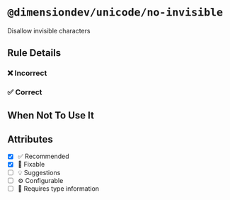 <!-- begin title -->

# `@dimensiondev/unicode/no-invisible`

Disallow invisible characters

<!-- end title -->

## Rule Details

### :x: Incorrect

### :white_check_mark: Correct

## When Not To Use It

## Attributes

<!-- begin attributes -->

- [x] :white_check_mark: Recommended
- [x] :wrench: Fixable
- [ ] :bulb: Suggestions
- [ ] :gear: Configurable
- [ ] :thought_balloon: Requires type information

<!-- end attributes -->

